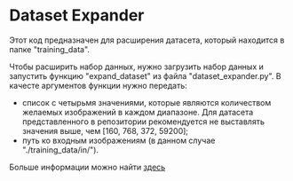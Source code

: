 <h1>Dataset Expander</h1>
<p>Этот код предназначен для расширения датасета, который находится в папке "training_data".</p>
<p>Чтобы расширить набор данных, нужно загрузить набор данных и запустить функцию "expand_dataset" из файла "dataset_expander.py".
В качесте аргументов функции нужно передать:</p>
<ul>
<li>список с четырьмя значениями, которые являются количеством желаемых изображений в каждом диапазоне. 
Для датасета представленного в репозитории рекомендуется не выставлять значения выше, чем [160, 768, 372, 59200];</li>
<li>путь ко входным изображениям (в данном случае "./training_data/in/").</li>
</ul>

<p>Больше информации можно найти <a href="https://github.com/Anya497/DatasetExpander/blob/main/report.pdf">здесь</a></p>
